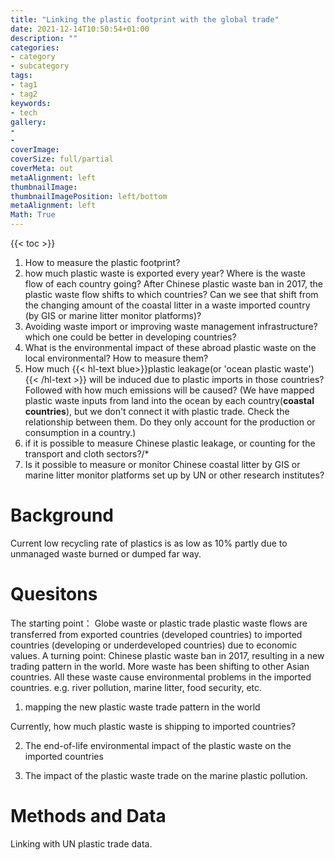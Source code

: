 ```yaml
---
title: "Linking the plastic footprint with the global trade"
date: 2021-12-14T10:50:54+01:00
description: ""
categories:
- category
- subcategory
tags:
- tag1
- tag2
keywords:
- tech
gallery:
-
-
coverImage:
coverSize: full/partial
coverMeta: out
metaAlignment: left
thumbnailImage:
thumbnailImagePosition: left/bottom
metaAlignment: left
Math: True
---
```


<!--more-->
{{< toc >}}
1. How to measure the plastic footprint?
2. how much plastic waste is exported every year? Where is the waste flow of each country going? After Chinese plastic waste ban in 2017, the plastic waste flow shifts to which countries? Can we see that shift from the changing amount of the coastal litter in a waste imported country (by GIS or marine litter monitor platforms)?
3. Avoiding waste import or improving waste management infrastructure? which one could be better in developing countries?
3. What is the environmental impact of these abroad plastic waste on the local environmental? How to measure them?
4. How much {{< hl-text blue>}}plastic leakage(or 'ocean plastic waste'){{< /hl-text >}} will be induced due to plastic imports in those countries? Followed with how much emissions will be caused? (We have mapped plastic waste inputs from land into the ocean by each country(**coastal countries**), but we don't connect it with plastic trade. Check the relationship between them. Do they only account for the production or consumption in a country.)
5. if it is possible to measure Chinese plastic leakage, or counting for the transport and cloth sectors?/*
6. Is it possible to measure or monitor Chinese coastal litter by GIS or marine litter monitor platforms set up by UN or other research institutes?

# Background
Current low recycling rate of plastics is as low as 10% partly due to unmanaged waste burned or dumped far way.

# Quesitons
The starting point： Globe waste or plastic trade
plastic waste flows are transferred from exported countries (developed countries) to imported countries (developing or underdeveloped countries) due to economic values.
A turning point: Chinese plastic waste ban in 2017, resulting in a new trading pattern in the world. More waste has been shifting to other Asian countries.
All these waste cause environmental problems in the imported countries. e.g. river pollution, marine litter, food security, etc.

1. mapping the new plastic waste trade pattern in the world

Currently, how much plastic waste is shipping to imported countries?

2. The end-of-life environmental impact of the plastic waste on the imported countries

3. The impact of the plastic waste trade on the marine plastic pollution.

# Methods and Data

Linking with UN plastic trade data.
